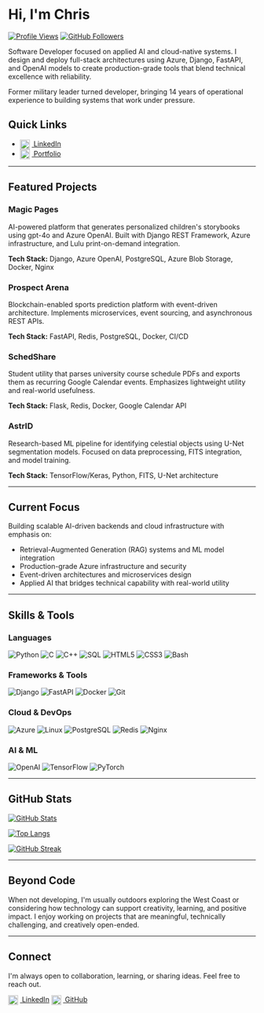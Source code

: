 # Hi, I'm Chris

[![Profile Views](https://komarev.com/ghpvc/?username=lawrence908&color=blueviolet)](https://github.com/lawrence908)
[![GitHub Followers](https://img.shields.io/github/followers/lawrence908?label=Follow&style=social)](https://github.com/lawrence908)

Software Developer focused on applied AI and cloud-native systems. I design and deploy full-stack architectures using Azure, Django, FastAPI, and OpenAI models to create production-grade tools that blend technical excellence with reliability.

Former military leader turned developer, bringing 14 years of operational experience to building systems that work under pressure.

## Quick Links
- [<img src="https://cdn.jsdelivr.net/gh/devicons/devicon/icons/linkedin/linkedin-original.svg" alt="LinkedIn" width="20" style="vertical-align:middle; margin-right:4px;"> LinkedIn](https://www.linkedin.com/in/chris-lawrence-cd/)
- [<img src="https://cdn.jsdelivr.net/gh/devicons/devicon/icons/github/github-original.svg" alt="Portfolio" width="20" style="vertical-align:middle; margin-right:4px;"> Portfolio](https://chrislawrence.ca)

---

## Featured Projects

### Magic Pages
AI-powered platform that generates personalized children's storybooks using gpt-4o and Azure OpenAI. Built with Django REST Framework, Azure infrastructure, and Lulu print-on-demand integration.

**Tech Stack:** Django, Azure OpenAI, PostgreSQL, Azure Blob Storage, Docker, Nginx

### Prospect Arena
Blockchain-enabled sports prediction platform with event-driven architecture. Implements microservices, event sourcing, and asynchronous REST APIs.

**Tech Stack:** FastAPI, Redis, PostgreSQL, Docker, CI/CD

### SchedShare
Student utility that parses university course schedule PDFs and exports them as recurring Google Calendar events. Emphasizes lightweight utility and real-world usefulness.

**Tech Stack:** Flask, Redis, Docker, Google Calendar API

### AstrID
Research-based ML pipeline for identifying celestial objects using U-Net segmentation models. Focused on data preprocessing, FITS integration, and model training.

**Tech Stack:** TensorFlow/Keras, Python, FITS, U-Net architecture

---

## Current Focus

Building scalable AI-driven backends and cloud infrastructure with emphasis on:

- Retrieval-Augmented Generation (RAG) systems and ML model integration
- Production-grade Azure infrastructure and security
- Event-driven architectures and microservices design
- Applied AI that bridges technical capability with real-world utility

---

## Skills & Tools

### Languages
![Python](https://img.shields.io/badge/Python-3776AB?style=for-the-badge&logo=python&logoColor=white)
![C](https://img.shields.io/badge/C-00599C?style=for-the-badge&logo=c&logoColor=white)
![C++](https://img.shields.io/badge/C++-00599C?style=for-the-badge&logo=c%2B%2B&logoColor=white)
![SQL](https://img.shields.io/badge/SQL-4479A1?style=for-the-badge&logo=mysql&logoColor=white)
![HTML5](https://img.shields.io/badge/HTML5-E34F26?style=for-the-badge&logo=html5&logoColor=white)
![CSS3](https://img.shields.io/badge/CSS3-1572B6?style=for-the-badge&logo=css3&logoColor=white)
![Bash](https://img.shields.io/badge/Bash-4EAA25?style=for-the-badge&logo=gnu-bash&logoColor=white)

### Frameworks & Tools
![Django](https://img.shields.io/badge/Django-092E20?style=for-the-badge&logo=django&logoColor=white)
![FastAPI](https://img.shields.io/badge/FastAPI-009688?style=for-the-badge&logo=fastapi&logoColor=white)
![Docker](https://img.shields.io/badge/Docker-2496ED?style=for-the-badge&logo=docker&logoColor=white)
![Git](https://img.shields.io/badge/Git-F05032?style=for-the-badge&logo=git&logoColor=white)

### Cloud & DevOps
![Azure](https://img.shields.io/badge/Azure-0078D4?style=for-the-badge&logo=microsoft-azure&logoColor=white)
![Linux](https://img.shields.io/badge/Linux-FCC624?style=for-the-badge&logo=linux&logoColor=black)
![PostgreSQL](https://img.shields.io/badge/PostgreSQL-336791?style=for-the-badge&logo=postgresql&logoColor=white)
![Redis](https://img.shields.io/badge/Redis-DC382D?style=for-the-badge&logo=redis&logoColor=white)
![Nginx](https://img.shields.io/badge/Nginx-009639?style=for-the-badge&logo=nginx&logoColor=white)

### AI & ML
![OpenAI](https://img.shields.io/badge/OpenAI-412991?style=for-the-badge&logo=openai&logoColor=white)
![TensorFlow](https://img.shields.io/badge/TensorFlow-FF6F00?style=for-the-badge&logo=tensorflow&logoColor=white)
![PyTorch](https://img.shields.io/badge/PyTorch-EE4C2C?style=for-the-badge&logo=pytorch&logoColor=white)

---

## GitHub Stats

[![GitHub Stats](https://github-readme-stats.vercel.app/api?username=lawrence908&show_icons=true&theme=dark&count_private=true&hide_border=true&bg_color=0d1117&title_color=58a6ff&icon_color=58a6ff&text_color=c9d1d9)](https://github.com/anuraghazra/github-readme-stats)

[![Top Langs](https://github-readme-stats.vercel.app/api/top-langs/?username=lawrence908&layout=compact&theme=dark&count_private=true&hide_border=true&bg_color=0d1117&title_color=58a6ff&text_color=c9d1d9)](https://github.com/anuraghazra/github-readme-stats)

[![GitHub Streak](https://github-readme-streak-stats.herokuapp.com/?user=lawrence908&theme=dark&hide_border=true&stroke=58a6ff&ring=58a6ff&fire=58a6ff&currStreakNum=c9d1d9&sideNums=c9d1d9&currStreakLabel=58a6ff&sideLabels=c9d1d9&dates=c9d1d9)](https://git.io/streak-stats)

---

## Beyond Code

When not developing, I'm usually outdoors exploring the West Coast or considering how technology can support creativity, learning, and positive impact. I enjoy working on projects that are meaningful, technically challenging, and creatively open-ended.


---

## Connect

I'm always open to collaboration, learning, or sharing ideas. Feel free to reach out.

[<img src="https://cdn.jsdelivr.net/gh/devicons/devicon/icons/linkedin/linkedin-original.svg" alt="LinkedIn" width="20" style="vertical-align:middle; margin-right:4px;"> LinkedIn](https://www.linkedin.com/in/chris-lawrence-cd/)
[<img src="https://cdn.jsdelivr.net/gh/devicons/devicon/icons/github/github-original.svg" alt="GitHub" width="20" style="vertical-align:middle; margin-right:4px;"> GitHub](https://github.com/lawrence908)
